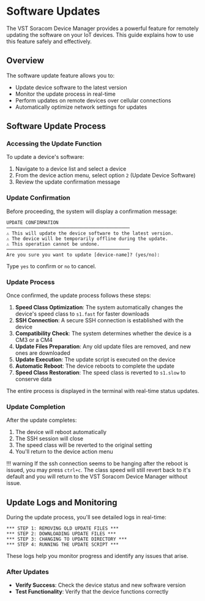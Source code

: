 # Software Updates

The VST Soracom Device Manager provides a powerful feature for remotely updating the software on your IoT devices. This guide explains how to use this feature safely and effectively.

## Overview

The software update feature allows you to:

- Update device software to the latest version
- Monitor the update process in real-time
- Perform updates on remote devices over cellular connections
- Automatically optimize network settings for updates

## Software Update Process

### Accessing the Update Function

To update a device's software:

1. Navigate to a device list and select a device
2. From the device action menu, select option `2` (Update Device Software)
3. Review the update confirmation message

### Update Confirmation

Before proceeding, the system will display a confirmation message:

```
UPDATE CONFIRMATION
─────────────────────────────────────────────
⚠️ This will update the device software to the latest version.
⚠️ The device will be temporarily offline during the update.
⚠️ This operation cannot be undone.
─────────────────────────────────────────────
Are you sure you want to update [device-name]? (yes/no):
```

Type `yes` to confirm or `no` to cancel.

### Update Process

Once confirmed, the update process follows these steps:

1. **Speed Class Optimization**: The system automatically changes the device's speed class to `s1.fast` for faster downloads
2. **SSH Connection**: A secure SSH connection is established with the device
3. **Compatibility Check**: The system determines whether the device is a CM3 or a CM4
4. **Update Files Preparation**: Any old update files are removed, and new ones are downloaded
5. **Update Execution**: The update script is executed on the device
6. **Automatic Reboot**: The device reboots to complete the update
7. **Speed Class Restoration**: The speed class is reverted to `s1.slow` to conserve data

The entire process is displayed in the terminal with real-time status updates.

### Update Completion

After the update completes:

1. The device will reboot automatically
2. The SSH session will close
3. The speed class will be reverted to the original setting
4. You'll return to the device action menu

!!! warning
    If the ssh connection seems to be hanging after the reboot is issued, you may press `ctrl+c`. The class speed will still revert back to it's default and you will return to the VST Soracom Device Manager without issue.

## Update Logs and Monitoring

During the update process, you'll see detailed logs in real-time:

```
*** STEP 1: REMOVING OLD UPDATE FILES ***
*** STEP 2: DOWNLOADING UPDATE FILES ***
*** STEP 3: CHANGING TO UPDATE DIRECTORY ***
*** STEP 4: RUNNING THE UPDATE SCRIPT ***
```

These logs help you monitor progress and identify any issues that arise.

### After Updates

- **Verify Success**: Check the device status and new software version
- **Test Functionality**: Verify that the device functions correctly
